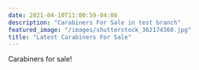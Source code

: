 ```yaml
---
date: 2021-04-10T11:00:59-04:00
description: "Carabiners For Sale in test branch"
featured_image: "/images/shutterstock_362174360.jpg"
title: "Latest Carabiners For Sale"
---
```


Carabiners for sale!
